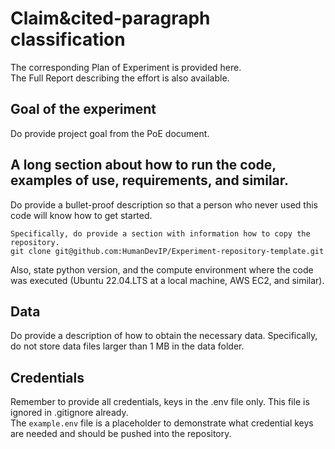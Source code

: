 # Claim&cited-paragraph classification

The corresponding <a href:=https://www.notion.so/Early-baseline-for-claim-cited-paragraph-classification-on-PatentMatch-Herman-330f50f586f74779a19b32c304c0b3d0>Plan of Experiment is provided here</a>.
\
The <a href:=https://www.notion.so/Report-Herman-Early-Baseline-PatentMatch-Paragraph-Classification-edd3d425261047a5a1633f2550d13f4c>Full Report</a> describing the effort is also available.

## Goal of the experiment
Do provide project goal from the PoE document.

## A long section about how to run the code, examples of use, requirements, and similar.
Do provide a bullet-proof description so that a person who never used this code will know how to get started.

```
Specifically, do provide a section with information how to copy the repository.
git clone git@github.com:HumanDevIP/Experiment-repository-template.git
```

Also, state python version, and the compute environment where the code was executed (Ubuntu 22.04.LTS at a local machine, AWS EC2, and similar).

## Data
Do provide a description of how to obtain the necessary data. Specifically, do not store data files larger than 1 MB in the data folder.

## Credentials
Remember to provide all credentials, keys in the .env file only. This file is ignored in .gitignore already.  
The `example.env` file is a placeholder to demonstrate what credential keys are needed and should be pushed into the repository.  
